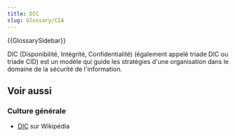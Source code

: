 ```yaml
---
title: DIC
slug: Glossary/CIA
---
```


{{GlossarySidebar}}

DIC (Disponibilité, Intégrité, Confidentialité) (également appelé triade DIC ou triade CID) est un modèle qui guide les stratégies d'une organisation dans le domaine de la sécurité de l'information.

## Voir aussi

### Culture générale

- [DIC](https://fr.wikipedia.org/wiki/Sécurité_de_l'information#Critères_de_sensibilité) sur Wikipédia
